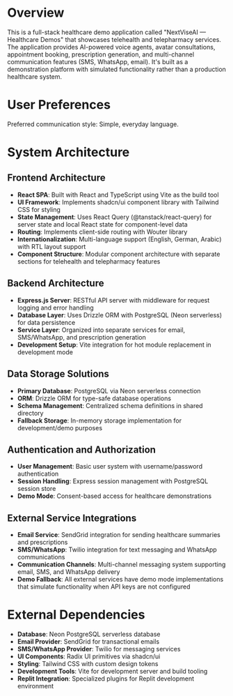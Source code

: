 # Overview

This is a full-stack healthcare demo application called "NextViseAI — Healthcare Demos" that showcases telehealth and telepharmacy services. The application provides AI-powered voice agents, avatar consultations, appointment booking, prescription generation, and multi-channel communication features (SMS, WhatsApp, email). It's built as a demonstration platform with simulated functionality rather than a production healthcare system.

# User Preferences

Preferred communication style: Simple, everyday language.

# System Architecture

## Frontend Architecture
- **React SPA**: Built with React and TypeScript using Vite as the build tool
- **UI Framework**: Implements shadcn/ui component library with Tailwind CSS for styling
- **State Management**: Uses React Query (@tanstack/react-query) for server state and local React state for component-level data
- **Routing**: Implements client-side routing with Wouter library
- **Internationalization**: Multi-language support (English, German, Arabic) with RTL layout support
- **Component Structure**: Modular component architecture with separate sections for telehealth and telepharmacy features

## Backend Architecture
- **Express.js Server**: RESTful API server with middleware for request logging and error handling
- **Database Layer**: Uses Drizzle ORM with PostgreSQL (Neon serverless) for data persistence
- **Service Layer**: Organized into separate services for email, SMS/WhatsApp, and prescription generation
- **Development Setup**: Vite integration for hot module replacement in development mode

## Data Storage Solutions
- **Primary Database**: PostgreSQL via Neon serverless connection
- **ORM**: Drizzle ORM for type-safe database operations
- **Schema Management**: Centralized schema definitions in shared directory
- **Fallback Storage**: In-memory storage implementation for development/demo purposes

## Authentication and Authorization
- **User Management**: Basic user system with username/password authentication
- **Session Handling**: Express session management with PostgreSQL session store
- **Demo Mode**: Consent-based access for healthcare demonstrations

## External Service Integrations
- **Email Service**: SendGrid integration for sending healthcare summaries and prescriptions
- **SMS/WhatsApp**: Twilio integration for text messaging and WhatsApp communications
- **Communication Channels**: Multi-channel messaging system supporting email, SMS, and WhatsApp delivery
- **Demo Fallback**: All external services have demo mode implementations that simulate functionality when API keys are not configured

# External Dependencies

- **Database**: Neon PostgreSQL serverless database
- **Email Provider**: SendGrid for transactional emails
- **SMS/WhatsApp Provider**: Twilio for messaging services  
- **UI Components**: Radix UI primitives via shadcn/ui
- **Styling**: Tailwind CSS with custom design tokens
- **Development Tools**: Vite for development server and build tooling
- **Replit Integration**: Specialized plugins for Replit development environment